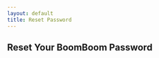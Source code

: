 ```yaml
---
layout: default
title: Reset Password
---
```


<h2>Reset Your BoomBoom Password</h2>
<div id="reset-password-form" style="display: none;">
  <input type="password" id="new-password" placeholder="New password" />
  <button onclick="submitNewPassword()">Reset Password</button>
</div>
<div id="message"></div>

<script src="https://www.gstatic.com/firebasejs/10.12.0/firebase-app.js"></script>
<script src="https://www.gstatic.com/firebasejs/10.12.0/firebase-auth.js"></script>
<script>
  const firebaseConfig = {
  apiKey: "AIzaSyA-H5mHX6UWyzjsJAnNl2rH2SQIzlRUnWk",
  authDomain: "boomboom-9621f.firebaseapp.com",
  projectId: "boomboom-9621f",
  storageBucket: "boomboom-9621f.appspot.com",
  messagingSenderId: "396477438586",
  appId: "1:396477438586:web:4d7e266b0d88fedaf839c3"
};
  
  firebase.initializeApp(firebaseConfig);

  const params = new URLSearchParams(window.location.search);
  const oobCode = params.get('oobCode');

  if (!oobCode) {
    document.getElementById('message').innerText = 'Missing reset code.';
  } else {
    firebase.auth().verifyPasswordResetCode(oobCode)
      .then(() => {
        document.getElementById('reset-password-form').style.display = 'block';
      })
      .catch(() => {
        document.getElementById('message').innerText = 'Invalid or expired password reset link.';
      });
  }

  function submitNewPassword() {
    const newPassword = document.getElementById('new-password').value;
    firebase.auth().confirmPasswordReset(oobCode, newPassword)
      .then(() => {
        document.getElementById('message').innerText = 'Password has been reset.';
        document.getElementById('reset-password-form').style.display = 'none';
      })
      .catch(() => {
        document.getElementById('message').innerText = 'Error resetting password.';
      });
  }
</script>

